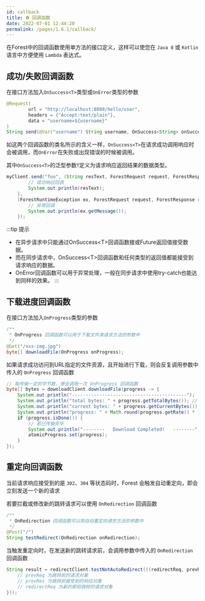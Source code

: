 ```yaml
---
id: callback
title: ⚽ 回调函数
date: 2022-07-01 12:44:20
permalink: /pages/1.6.1/callback/
---
```


在Forest中的回调函数使用单方法的接口定义，这样可以使您在 `Java 8` 或 `Kotlin` 语言中方便使用 `Lambda` 表达式。

## 成功/失败回调函数

在接口方法加入`OnSuccess<T>`类型或`OnError`类型的参数

```java
@Request(
        url = "http://localhost:8080/hello/user",
        headers = {"Accept:text/plain"},
        data = "username=${username}"
)
String send(@Var("username") String username, OnSuccess<String> onSuccess, OnError onError);
```

如这两个回调函数的类名所示的含义一样，`OnSuccess<T>`在请求成功调用响应时会被调用，而`OnError`在失败或出现错误的时候被调用。

其中`OnSuccess<T>`的泛型参数`T`定义为请求响应返回结果的数据类型。

```java
myClient.send("foo", (String resText, ForestRequest request, ForestResponse response) -> {
        // 成功响应回调
        System.out.println(resText);    
    },
    (ForestRuntimeException ex, ForestRequest request, ForestResponse response) -> {
        // 异常回调
        System.out.println(ex.getMessage());
    });
```

:::tip 提示
* 在异步请求中只能通过OnSuccess&lt;T&gt;回调函数接或Future返回值接受数据。
* 而在同步请求中，OnSuccess&lt;T&gt;回调函数和任何类型的返回值都能接受到请求响应的数据。
* OnError回调函数可以用于异常处理，一般在同步请求中使用try-catch也能达到同样的效果。
:::

## 下载进度回调函数

在接口方法加入`OnProgress`类型的参数

```java
/**
 * OnProgress 回调函数可以用于下载文件类请求方法的参数中
 */
@Get("/xxx-img.jpg")
byte[] downloadFile(OnProgress onProgress);
```

如果请求成功访问到URL指定的文件资源，且开始进行下载，则会反复调用参数中传入的 `OnProgress` 回调函数

```java
// 每传输一定的字节数，便会调用一次 OnProgress 回调函数
byte[] bytes = downloadClient.downloadFile(progress -> {
    System.out.println("------------------------------------------");
    System.out.println("total bytes: " + progress.getTotalBytes()); // 文件总字节数
    System.out.println("current bytes: " + progress.getCurrentBytes()); // 当前已传输字节数
    System.out.println("progress: " + Math.round(progress.getRate() * 100) + "%"); // 传输百分百
    if (progress.isDone()) {
        // 若已传输完毕
        System.out.println("--------   Download Completed!   --------");
        atomicProgress.set(progress);
    }
});
```
## 重定向回调函数

当前请求响应接受到的是 `302`、`304` 等状态码时，Forest 会触发自动重定向，即会立刻发送一个新的请求

若要拦截或修改新的跳转请求可以使用 `OnRedirection` 回调函数

```java
/**
 * OnRedirection 回调函数可以用自动重定向请求方法的参数中
 */
@Post("/")
String testRedirect(OnRedirection onRedirection);
```

当触发重定向时，在发送新的跳转请求前，会调用参数中传入的 `OnRedirection` 回调函数

```java
String result = redirectClient.testNotAutoRedirect(((redirectReq, prevReq, prevRes) -> {
    // prevReq 为跳转前的请求对象
    // prevRes 为跳转前接受到的响应对象
    // redirectReq 为新的即将跳转的请求对象
}));
```
